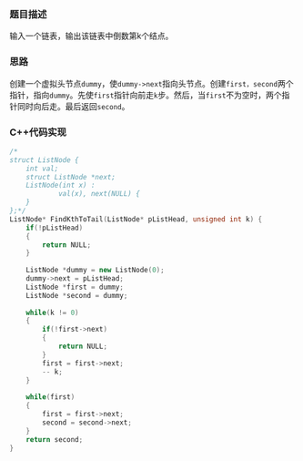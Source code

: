 ### 题目描述

输入一个链表，输出该链表中倒数第k个结点。

### 思路

创建一个虚拟头节点```dummy```，使```dummy->next```指向头节点。创建```first，second```两个指针，指向```dummy```。先使```first```指针向前走```k```步。然后，当```first```不为空时，两个指针同时向后走。最后返回```second```。

### C++代码实现

```c++
/*
struct ListNode {
	int val;
	struct ListNode *next;
	ListNode(int x) :
			val(x), next(NULL) {
	}
};*/
ListNode* FindKthToTail(ListNode* pListHead, unsigned int k) {
    if(!pListHead)
    {
        return NULL;
    }
    
    ListNode *dummy = new ListNode(0);
    dummy->next = pListHead;
    ListNode *first = dummy;
    ListNode *second = dummy;
    
    while(k != 0)
    {
        if(!first->next)
        {
            return NULL;
        }
        first = first->next;
        -- k;
    }
    
    while(first)
    {
        first = first->next;
        second = second->next;
    }
    return second;
}
```

